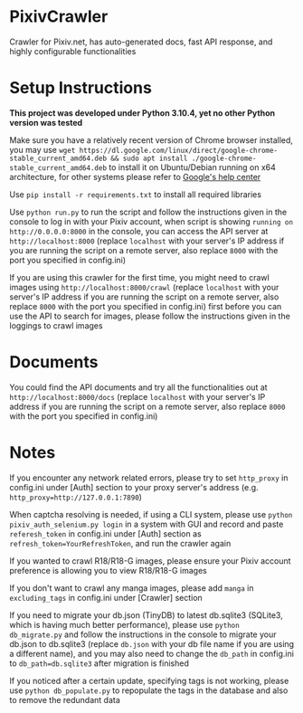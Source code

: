 # PixivCrawler
Crawler for Pixiv.net, has auto-generated docs, fast API response, and highly configurable functionalities
# Setup Instructions
**This project was developed under Python 3.10.4, yet no other Python version was tested**

Make sure you have a relatively recent version of Chrome browser installed, you may use `wget https://dl.google.com/linux/direct/google-chrome-stable_current_amd64.deb && sudo apt install ./google-chrome-stable_current_amd64.deb` to install it on Ubuntu/Debian running on x64 architecture, for other systems please refer to [Google's help center](https://support.google.com/chrome/answer/95346?hl=en&co=GENIE.Platform%3DDesktop)

Use `pip install -r requirements.txt` to install all required libraries

Use `python run.py` to run the script and follow the instructions given in the console to log in with your Pixiv account, when script is showing `running on http://0.0.0.0:8000` in the console, you can access the API server at `http://localhost:8000` (replace `localhost` with your server's IP address if you are running the script on a remote server, also replace `8000` with the port you specified in config.ini)

If you are using this crawler for the first time, you might need to crawl images using `http://localhost:8000/crawl` (replace `localhost` with your server's IP address if you are running the script on a remote server, also replace `8000` with the port you specified in config.ini) first before you can use the API to search for images, please follow the instructions given in the loggings to crawl images

# Documents
You could find the API documents and try all the functionalities out at `http://localhost:8000/docs` (replace `localhost` with your server's IP address if you are running the script on a remote server, also replace `8000` with the port you specified in config.ini)

# Notes
If you encounter any network related errors, please try to set `http_proxy` in config.ini under [Auth] section to your proxy server's address (e.g. `http_proxy=http://127.0.0.1:7890`)

When captcha resolving is needed, if using a CLI system, please use `python pixiv_auth_selenium.py login` in a system with GUI and record and paste `referesh_token` in config.ini under [Auth] section as `refresh_token=YourRefreshToken`, and run the crawler again

If you wanted to crawl R18/R18-G images, please ensure your Pixiv account preference is allowing you to view R18/R18-G images

If you don't want to crawl any manga images, please add `manga` in `excluding_tags` in config.ini under [Crawler] section

If you need to migrate your db.json (TinyDB) to latest db.sqlite3 (SQLite3, which is having much better performance), please use `python db_migrate.py` and follow the instructions in the console to migrate your db.json to db.sqlite3 (replace `db.json` with your db file name if you are using a different name), and you may also need to change the `db_path` in config.ini to `db_path=db.sqlite3` after migration is finished

If you noticed after a certain update, specifying tags is not working, please use `python db_populate.py` to repopulate the tags in the database and also to remove the redundant data